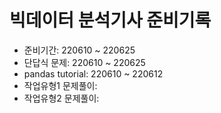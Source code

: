 # 빅데이터 분석기사 준비기록
- 준비기간: 220610 ~ 220625
- 단답식 문제: 220610 ~ 220625
- pandas tutorial: 220610 ~ 220612
- 작업유형1 문제풀이: 
- 작업유형2 문제풀이: 
